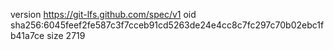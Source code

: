 version https://git-lfs.github.com/spec/v1
oid sha256:6045feef2fe587c3f7cceb91cd5263de24e4cc8c7fc297c70b02ebc1fb41a7ce
size 2719
